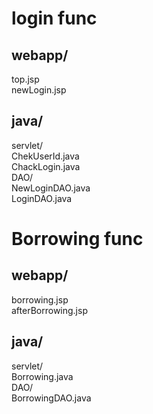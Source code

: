 # login func
## webapp/
 top.jsp  
 newLogin.jsp
## java/
servlet/  
 ChekUserId.java  
 ChackLogin.java  
DAO/  
NewLoginDAO.java  
LoginDAO.java  

# Borrowing func
## webapp/
 borrowing.jsp  
 afterBorrowing.jsp  
## java/
  servlet/  
 Borrowing.java  
  DAO/    
BorrowingDAO.java  


 
